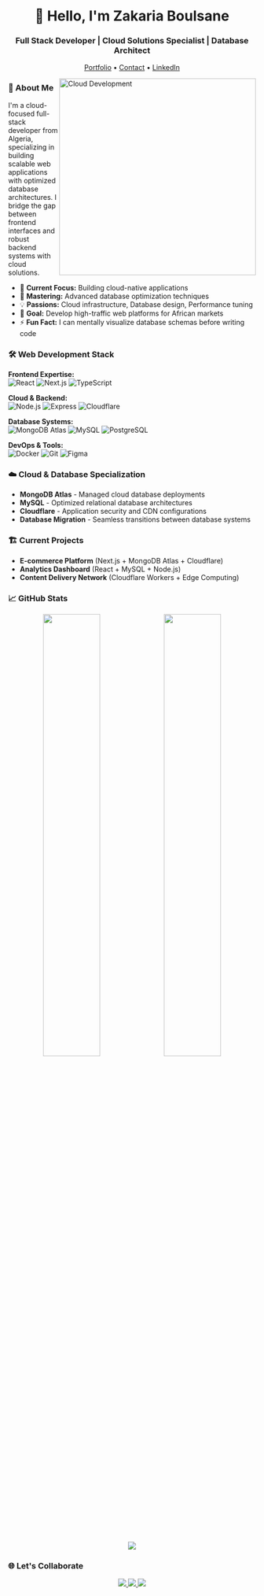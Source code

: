 <h1 align="center">👋 Hello, I'm Zakaria Boulsane</h1>
<h3 align="center">Full Stack Developer | Cloud Solutions Specialist | Database Architect</h3>

<p align="center">
  <a href="https://zakaria-bls.github.io/Portfolio/" target="_blank">Portfolio</a> •
  <a href="mailto:zakariaboulsane@gmail.com">Contact</a> •
  <a href="https://linkedin.com/in/zakaria-boulsane-a6044a21b" target="_blank">LinkedIn</a>
</p>

<img align="right" alt="Cloud Development" width="400" src="https://cdn.dribbble.com/users/530732/screenshots/15239430/media/7e0a0b2c60a6345b1e9d0b8e5e6e4b4a.gif"/>

### 🚀 About Me

I'm a cloud-focused full-stack developer from Algeria, specializing in building scalable web applications with optimized database architectures. I bridge the gap between frontend interfaces and robust backend systems with cloud solutions.

- 🔭 **Current Focus:** Building cloud-native applications
- 🌱 **Mastering:** Advanced database optimization techniques
- 💡 **Passions:** Cloud infrastructure, Database design, Performance tuning
- 🎯 **Goal:** Develop high-traffic web platforms for African markets
- ⚡ **Fun Fact:** I can mentally visualize database schemas before writing code

### 🛠 Web Development Stack

**Frontend Expertise:**  
![React](https://img.shields.io/badge/React-20232A?style=for-the-badge&logo=react&logoColor=61DAFB)
![Next.js](https://img.shields.io/badge/Next.js-000000?style=for-the-badge&logo=next.js&logoColor=white)
![TypeScript](https://img.shields.io/badge/TypeScript-007ACC?style=for-the-badge&logo=typescript&logoColor=white)

**Cloud & Backend:**  
![Node.js](https://img.shields.io/badge/Node.js-339933?style=for-the-badge&logo=nodedotjs&logoColor=white)
![Express](https://img.shields.io/badge/Express.js-000000?style=for-the-badge&logo=express&logoColor=white)
![Cloudflare](https://img.shields.io/badge/Cloudflare-F38020?style=for-the-badge&logo=Cloudflare&logoColor=white)

**Database Systems:**  
![MongoDB Atlas](https://img.shields.io/badge/MongoDB_Atlas-47A248?style=for-the-badge&logo=mongodb&logoColor=white)
![MySQL](https://img.shields.io/badge/MySQL-4479A1?style=for-the-badge&logo=mysql&logoColor=white)
![PostgreSQL](https://img.shields.io/badge/PostgreSQL-316192?style=for-the-badge&logo=postgresql&logoColor=white)

**DevOps & Tools:**  
![Docker](https://img.shields.io/badge/Docker-2496ED?style=for-the-badge&logo=docker&logoColor=white)
![Git](https://img.shields.io/badge/Git-F05032?style=for-the-badge&logo=git&logoColor=white)
![Figma](https://img.shields.io/badge/Figma-F24E1E?style=for-the-badge&logo=figma&logoColor=white)

### ☁️ Cloud & Database Specialization
- **MongoDB Atlas** - Managed cloud database deployments
- **MySQL** - Optimized relational database architectures
- **Cloudflare** - Application security and CDN configurations
- **Database Migration** - Seamless transitions between database systems

### 🏗️ Current Projects
- **E-commerce Platform** (Next.js + MongoDB Atlas + Cloudflare)
- **Analytics Dashboard** (React + MySQL + Node.js)
- **Content Delivery Network** (Cloudflare Workers + Edge Computing)

### 📈 GitHub Stats

<p align="center">
  <img width="48%" src="https://github-readme-stats.vercel.app/api?username=zakaria-bls&show_icons=true&theme=merko&count_private=true&include_all_commits=true" />
  <img width="48%" src="https://github-readme-streak-stats.herokuapp.com/?user=zakaria-bls&theme=merko" />
</p>

<p align="center">
  <img src="https://github-readme-stats.vercel.app/api/top-langs/?username=zakaria-bls&layout=compact&theme=merko&langs_count=6&hide=python,jupyter%20notebook" />
</p>

### 🌐 Let's Collaborate

<p align="center">
  <a href="https://linkedin.com/in/zakaria-boulsane-a6044a21b" target="_blank">
    <img src="https://img.shields.io/badge/LinkedIn-0077B5?style=for-the-badge&logo=linkedin&logoColor=white"/>
  </a>
  <a href="https://github.com/zakaria-bls" target="_blank">
    <img src="https://img.shields.io/badge/GitHub-100000?style=for-the-badge&logo=github&logoColor=white"/>
  </a>
  <a href="mailto:zakariaboulsane@gmail.com">
    <img src="https://img.shields.io/badge/Email-D14836?style=for-the-badge&logo=gmail&logoColor=white"/>
  </a>
</p>
